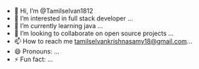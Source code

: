 - 👋 Hi, I’m @Tamilselvan1812
- 👀 I’m interested in full stack developer ...
- 🌱 I’m currently learning java ...
- 💞️ I’m looking to collaborate on open source projects ...
- 📫 How to reach me tamilselvankrishnasamy18@gmail.com...
- 😄 Pronouns: ...
- ⚡ Fun fact: ...

<!---
Tamilselvan1812/Tamilselvan1812 is a ✨ special ✨ repository because its `README.md` (this file) appears on your GitHub profile.
You can click the Preview link to take a look at your changes.
--->
